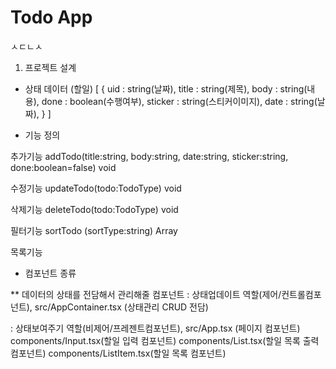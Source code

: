 # Todo App
ㅅㄷㄴㅅ
1. 프로젝트 설계

- 상태 데이터 (할일)
  [
    {
      uid : string(날짜),
      title : string(제목),
      body : string(내용),
      done : boolean(수행여부),
      sticker : string(스티커이미지),
      date : string(날짜),
    }
  ]

- 기능 정의

추가기능
addTodo(title:string, body:string, date:string, sticker:string, done:boolean=false) void

수정기능
updateTodo(todo:TodoType) void

삭제기능
deleteTodo(todo:TodoType) void

필터기능
sortTodo (sortType:string) Array<TodoType>

목록기능

- 컴포넌트 종류

** 데이터의 상태를 전담해서 관리해줄 컴포넌트
: 상태업데이트 역할(제어/컨트롤컴포넌트),
src/AppContainer.tsx (상태관리 CRUD 전담)


: 상태보여주기 역할(비제어/프레젠트컴포넌트),
src/App.tsx (페이지 컴포넌트)
components/Input.tsx(할일 입력 컴포넌트)
components/List.tsx(할일 목록 출력 컴포넌트)
components/ListItem.tsx(할일 목록 컴포넌트)
